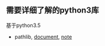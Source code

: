 

## 需要详细了解的python3库

基于python3.5

+ pathlib, [document][1], [note][2]



[1]: https://docs.python.org/3.5/library/pathlib.html
[2]: ./notes/pathlib_note.ipynb
